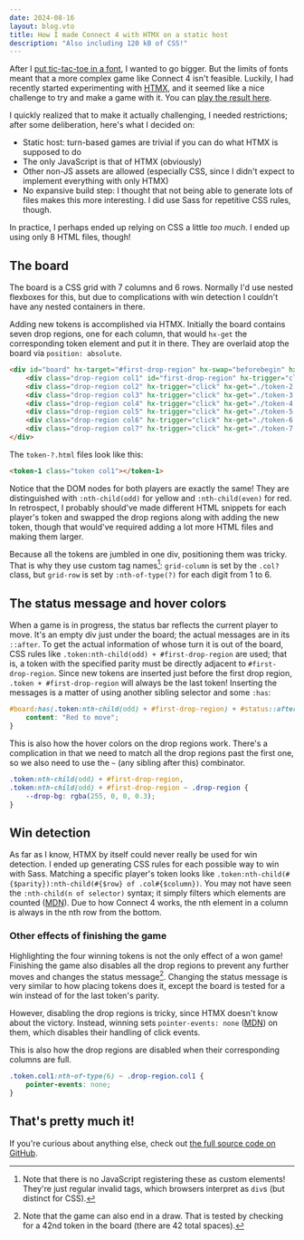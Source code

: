 ```yaml
---
date: 2024-08-16
layout: blog.vto
title: How I made Connect 4 with HTMX on a static host
description: "Also including 120 kB of CSS!"
---
```


After I [put tic-tac-toe in a font](/blog/tic-tac-toe-font/), I wanted to go bigger.
But the limits of fonts meant that a more complex game like Connect 4 isn't feasible.
Luckily, I had recently started experimenting with [HTMX](https://htmx.org),
and it seemed like a nice challenge to try and make a game with it. You can [play the result here](/static-htmx-connect-4/).

I quickly realized that to make it actually challenging, I needed restrictions; after some deliberation, here's what I decided on:

- Static host: turn-based games are trivial if you can do what HTMX is supposed to do
- The only JavaScript is that of HTMX (obviously)
- Other non-JS assets are allowed (especially CSS, since I didn't expect to implement everything with only HTMX)
- No expansive build step: I thought that not being able to generate lots of files makes this more interesting. I did use Sass for repetitive CSS rules, though.

In practice, I perhaps ended up relying on CSS a little *too much*. I ended up using only 8 HTML files, though!

## The board

The board is a CSS grid with 7 columns and 6 rows. Normally I'd use nested flexboxes for this, but due to complications with win detection I couldn't have any nested containers in there.

Adding new tokens is accomplished via HTMX. Initially the board contains seven drop regions, one for each column, that would `hx-get` the corresponding token element and put it in there.
They are overlaid atop the board via `position: absolute`.

```html
<div id="board" hx-target="#first-drop-region" hx-swap="beforebegin" hx-sync="#board:drop">
    <div class="drop-region col1" id="first-drop-region" hx-trigger="click" hx-get="./token-1.html"></div>
    <div class="drop-region col2" hx-trigger="click" hx-get="./token-2.html"></div>
    <div class="drop-region col3" hx-trigger="click" hx-get="./token-3.html"></div>
    <div class="drop-region col4" hx-trigger="click" hx-get="./token-4.html"></div>
    <div class="drop-region col5" hx-trigger="click" hx-get="./token-5.html"></div>
    <div class="drop-region col6" hx-trigger="click" hx-get="./token-6.html"></div>
    <div class="drop-region col7" hx-trigger="click" hx-get="./token-7.html"></div>
</div>
```

The `token-?.html` files look like this:
```html
<token-1 class="token col1"></token-1>
```
Notice that the DOM nodes for both players are exactly the same! They are distinguished with `:nth-child(odd)` for yellow and `:nth-child(even)` for red.
In retrospect, I probably should've made different HTML snippets for each player's token and swapped the drop regions along with adding the new token,
though that would've required adding a lot more HTML files and making them larger.

Because all the tokens are jumbled in one div, positioning them was tricky. That is why they use custom tag names[^1]:
`grid-column` is set by the `.col?` class, but `grid-row` is set by `:nth-of-type(?)` for each digit from 1 to 6.

## The status message and hover colors

When a game is in progress, the status bar reflects the current player to move. It's an empty div just under the board; the actual messages are in its `::after`.
To get the actual information of whose turn it is out of the board, CSS rules like `.token:nth-child(odd) + #first-drop-region` are used;
that is, a token with the specified parity must be directly adjacent to `#first-drop-region`.
Since new tokens are inserted just before the first drop region, `.token + #first-drop-region` will always be the last token!
Inserting the messages is a matter of using another sibling selector and some `:has`:
```css
#board:has(.token:nth-child(odd) + #first-drop-region) + #status::after {
    content: "Red to move";
}
```
This is also how the hover colors on the drop regions work. There's a complication in that we need to match all the drop regions past the first one,
so we also need to use the `~` (any sibling after this) combinator.
```css
.token:nth-child(odd) + #first-drop-region,
.token:nth-child(odd) + #first-drop-region ~ .drop-region {
    --drop-bg: rgba(255, 0, 0, 0.3);
}
```

## Win detection

As far as I know, HTMX by itself could never really be used for win detection.
I ended up generating CSS rules for each possible way to win with Sass.
Matching a specific player's token looks like `.token:nth-child(#{$parity}):nth-child(#{$row} of .col#{$column})`.
You may not have seen the `:nth-child(n of selector)` syntax; it simply filters which elements are counted ([MDN](https://developer.mozilla.org/en-US/docs/Web/CSS/:nth-child#the_of_selector_syntax)).
Due to how Connect 4 works, the nth element in a column is always in the nth row from the bottom.

### Other effects of finishing the game

Highlighting the four winning tokens is not the only effect of a won game!
Finishing the game also disables all the drop regions to prevent any further moves and changes the status message[^2].
Changing the status message is very similar to how placing tokens does it, except the board is tested for a win instead of for the last token's parity.

However, disabling the drop regions is tricky, since HTMX doesn't know about the victory.
Instead, winning sets `pointer-events: none` ([MDN](https://developer.mozilla.org/en-US/docs/Web/CSS/pointer-events)) on them,
which disables their handling of click events.

This is also how the drop regions are disabled when their corresponding columns are full.
```css
.token.col1:nth-of-type(6) ~ .drop-region.col1 {
    pointer-events: none;
}
```

## That's pretty much it!
If you're curious about anything else, check out [the full source code on GitHub](https://github.com/Mabi19/static-htmx-connect-4).

[^1]: Note that there is no JavaScript registering these as custom elements! They're just regular invalid tags, which browsers interpret as `div`s (but distinct for CSS).
[^2]: Note that the game can also end in a draw. That is tested by checking for a 42nd token in the board (there are 42 total spaces).
